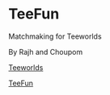 TeeFun
======

Matchmaking for Teeworlds

By Rajh and Choupom

[Teeworlds](https://www.teeworlds.com/)

[TeeFun](http://rajhserv.no-ip.org/teefun/)
